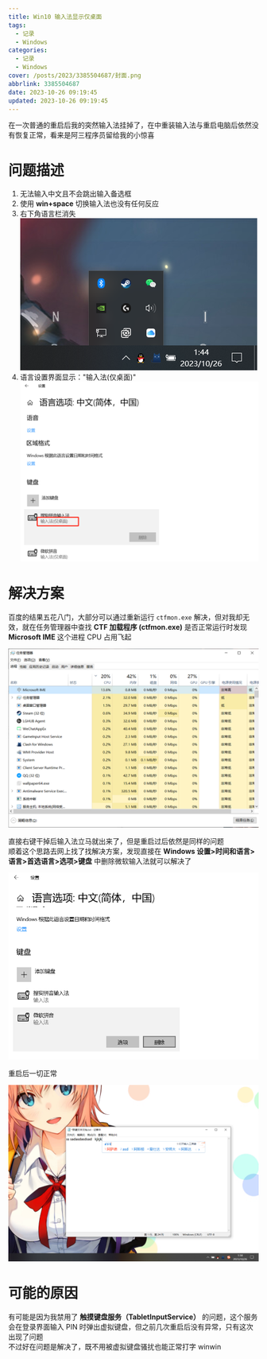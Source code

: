 ```yaml
---
title: Win10 输入法显示仅桌面
tags:
  - 记录
  - Windows
categories:
  - 记录
  - Windows
cover: /posts/2023/3385504687/封面.png
abbrlink: 3385504687
date: 2023-10-26 09:19:45
updated: 2023-10-26 09:19:45
---
```


在一次普通的重启后我的突然输入法挂掉了，在中重装输入法与重启电脑后依然没有恢复正常，看来是阿三程序员留给我的小惊喜

# 问题描述

1. 无法输入中文且不会跳出输入备选框
2. 使用 **win+space** 切换输入法也没有任何反应
3. 右下角语言栏消失  
![](./Win10输入法显示仅桌面/无语言栏.png)
1. 语言设置界面显示："输入法(仅桌面)"  
![](./Win10输入法显示仅桌面/问题.png)

# 解决方案

百度的结果五花八门，大部分可以通过重新运行 `ctfmon.exe` 解决，但对我却无效，就在任务管理器中查找 **CTF 加载程序 (ctfmon.exe)** 是否正常运行时发现 **Microsoft IME** 这个进程 CPU 占用飞起  

![](./Win10输入法显示仅桌面/IME.png)

直接右键干掉后输入法立马就出来了，但是重启过后依然是同样的问题  
顺着这个思路去网上找了找解决方案，发现直接在 **Windows 设置>时间和语言>语言>首选语言>选项>键盘** 中删除微软输入法就可以解决了

![](./Win10输入法显示仅桌面/删除输入法.png)

重启后一切正常

![](./Win10输入法显示仅桌面/解决.png)

# 可能的原因

有可能是因为我禁用了 **触摸键盘服务（TabletInputService）** 的问题，这个服务会在登录界面输入 PIN 时弹出虚拟键盘，但之前几次重启后没有异常，只有这次出现了问题  
不过好在问题是解决了，既不用被虚拟键盘骚扰也能正常打字 winwin